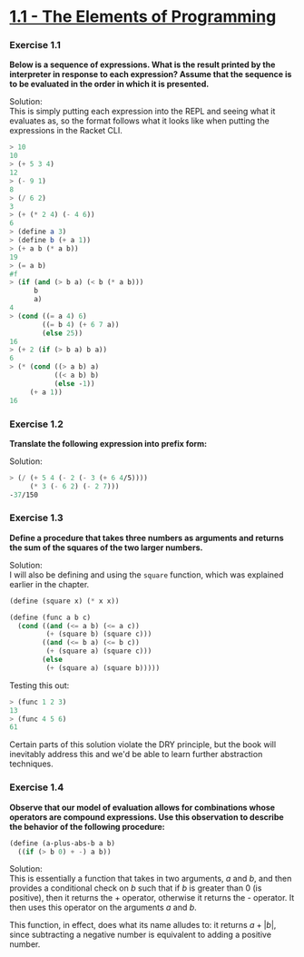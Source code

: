 # [1.1 - The Elements of Programming](https://sarabander.github.io/sicp/html/1_002e1.xhtml#g_t1_002e1)

### Exercise 1.1
**Below is a sequence of expressions. What is the result printed by the interpreter in response to each expression? Assume that the sequence is to be evaluated in the order in which it is presented.**

Solution:\
This is simply putting each expression into the REPL and seeing what it evaluates as, so the format follows what it looks like when putting the expressions in the Racket CLI.

```scheme
> 10
10
> (+ 5 3 4)
12
> (- 9 1)
8
> (/ 6 2)
3
> (+ (* 2 4) (- 4 6))
6
> (define a 3)
> (define b (+ a 1))
> (+ a b (* a b))
19
> (= a b)
#f
> (if (and (> b a) (< b (* a b)))
      b
      a)
4
> (cond ((= a 4) 6)
        ((= b 4) (+ 6 7 a))
        (else 25))
16
> (+ 2 (if (> b a) b a))
6
> (* (cond ((> a b) a)
           ((< a b) b)
           (else -1))
     (+ a 1))
16
```

### Exercise 1.2
**Translate the following expression into prefix form:**

Solution:
```scheme
> (/ (+ 5 4 (- 2 (- 3 (+ 6 4/5))))
     (* 3 (- 6 2) (- 2 7)))
-37/150
```

### Exercise 1.3
**Define a procedure that takes three numbers as arguments and returns the sum of the squares of the two larger numbers.**

Solution:\
I will also be defining and using the `square` function, which was explained earlier in the chapter.

```scheme
(define (square x) (* x x))

(define (func a b c)
  (cond ((and (<= a b) (<= a c))
         (+ (square b) (square c)))
        ((and (<= b a) (<= b c))
         (+ (square a) (square c)))
        (else
         (+ (square a) (square b)))))
```

Testing this out:
```scheme
> (func 1 2 3)
13
> (func 4 5 6)
61
```

Certain parts of this solution violate the DRY principle, but the book will inevitably address this and we'd be able to learn further abstraction techniques.

### Exercise 1.4
**Observe that our model of evaluation allows for combinations whose operators are compound expressions. Use this observation to describe the behavior of the following procedure:**

```scheme
(define (a-plus-abs-b a b)
  ((if (> b 0) + -) a b))
```

Solution:\
This is essentially a function that takes in two arguments, _a_ and _b_, and then provides a conditional check on _b_ such that if _b_ is greater than 0 (is positive), then it returns the + operator, otherwise it returns the - operator. It then uses this operator on the arguments _a_ and _b_.

This function, in effect, does what its name alludes to: it returns $a + |b|$, since subtracting a negative number is equivalent to adding a positive number.

